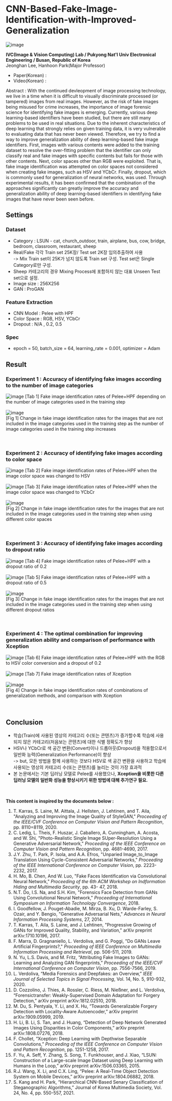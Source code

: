 # CNN-Based-Fake-Image-Identification-with-Improved-Generalization

![image](https://user-images.githubusercontent.com/77098071/147531256-bd056309-484f-4e43-9e2c-01a75252adb7.png)

__IVC(Image & Vision Computing) Lab / Pukyong Nat'l Univ Electronical Engineering / Busan, Republic of Korea__   
Jeonghan Lee, Hanhoon Park(Major Professor)

* Paper(Korean) :     
* Video(Korean) :    

Abstract : With the continued devleopment of image processing technology, we live in a time when it is difficult to visually discriminate processed (or tampered) images from real images. However, as the risk of fake images being misused for crime increases, the importance of image forensic science for identifying fake images is emerging. Currently, various deep learning-based identifiers have been studied, but there are still many problems to be used in real situations. Due to the inherent characteristics of deep learning that strongly relies on given training data, it is very vulnerable to evaluating data that has never been viewed. Therefore, we try to find a way to improve generalization ability of deep learning-based fake image identifiers. First, images with various contents were added to the training dataset to resolve the over-fitting problem that the identifier can only classify real and fake images with specific contents but fails for those with other contents. Next, color spaces other than RGB were exploited. That is, fake image identification was attempted on color spaces not considered when creating fake images, such as HSV and YCbCr. Finally, dropout, which is commonly used for generalization of neural networks, was used. Through experimental results, it has been confirmed that the combination of the approaches significantly can greatly improve the accuracy and generalization ability of deep learning-based identifiers in identifying fake images that have never been seen before.

## Settings
### Dataset
* Category : LSUN - cat, church_outdoor, train, airplane, bus, cow, bridge, bedroom, classroom, restaurant, sheep
* Real/Fake 각각 Train set 25K장/ Test set 2K장 임의추출하여 사용 </br> -> Mix Train set이 25K가 넘지 않도록 Train set 구성. Test set은 Single Category로만 구성.
* Sheep 카테고리의 경우 Mixing Process에 포함하지 않는 대표 Unseen Test set으로 설정.
* Image size : 256X256
* GAN : ProGAN

### Feature Extraction
* CNN Model : Pelee with HPF
* Color Space : RGB, HSV, YCbCr
* Dropout : N/A , 0.2, 0.5

### Spec
* epoch = 50, batch_size = 64, learning_rate = 0.001, optimizer = Adam

## Result
### Experiment 1 : Accuracy of identifying fake images according to the number of image categories
![image](https://user-images.githubusercontent.com/77098071/147534578-1210d2cd-7452-4d62-bf6c-e722756b995a.png)
[Tab 1] Fake image identification rates of Pelee+HPF depending on the number of image categories used in the training step
 <br/> <br/>
![image](https://user-images.githubusercontent.com/77098071/147535084-d9c0e675-0685-4df5-b645-b82d7725c093.png) <br/>
[Fig 1] Change in fake image identification rates for the images that are not included in the image categories used in the training step as the number of image categories used in the training step increases
<br/> <br/> <br/>
### Experiment 2 : Accuracy of identifying fake images according to color space
![image](https://user-images.githubusercontent.com/77098071/147535369-29c53d78-4ae4-451c-9f9b-7887777c1038.png)
[Tab 2] Fake image identification rates of Pelee+HPF when the image color space was changed to HSV
<br/><br/>
![image](https://user-images.githubusercontent.com/77098071/147535459-45cafd1d-ad50-4648-887c-1ce6689a745a.png)
[Tab 3] Fake image identification rates of Pelee+HPF when the image color space was changed to YCbCr
<br/><br/>
![image](https://user-images.githubusercontent.com/77098071/147535534-00f0bdbe-cbf8-4228-904e-8d12bb7a5d4b.png) <br/>
[Fig 2] Change in fake image identification rates for the images that are not included in the image categories used in the training step when using different color spaces
<br/><br/><br/>
### Experiment 3 : Accuracy of identifying fake images according to dropout ratio
![image](https://user-images.githubusercontent.com/77098071/147536279-7f3918f3-f3e4-4b74-ac81-6293fd51087d.png)
[Tab 4] Fake image identification rates of Pelee+HPF with a dropout ratio of 0.2
<br/><br/>
![image](https://user-images.githubusercontent.com/77098071/147536412-8835dbda-20be-4d15-8ee8-f63578a6f18b.png)
[Tab 5] Fake image identification rates of Pelee+HPF with a dropout ratio of 0.5
<br/><br/>
![image](https://user-images.githubusercontent.com/77098071/147536490-f20067b4-c2b9-4e1c-a754-d4ba866b58ed.png) <br/>
[Fig 3] Change in fake image identification rates for the images that are not included in the image categories used in the training step when using different dropout ratios
<br/><br/><br/>
### Experiment 4 : The optimal combination for improving generalization ability and comparison of performance with Xception
![image](https://user-images.githubusercontent.com/77098071/147536817-b8c6dfb3-0cc4-4ad6-92a7-add52d2dd7f0.png)
[Tab 6] Fake image identification rates of Pelee+HPF with the RGB to HSV color conversion and a dropout of 0.2
<br/><br/>
![image](https://user-images.githubusercontent.com/77098071/147537549-075d9229-8407-4ceb-8816-7d58683d438a.png)
[Tab 7] Fake image identification rates of Xception
<br/><br/>
![image](https://user-images.githubusercontent.com/77098071/147537740-83c617a3-21ca-4322-9e86-74a0475a0646.png) <br/>
[Fig 4] Change in fake image identification rates of combinations of generalization methods, and comparison with Xception
<br/><br/><br/>

## Conclusion
* 학습(Train)에 사용된 영상의 카테고리 수(또는 콘텐츠)가 증가할수록 학습에 사용되지 않은 카테고리(처음보는 콘텐츠)에 대한 식별 정확도가 향상
* HSV나 YCbCr로 색 공간 변환(Convert)이나 드롭아웃(Dropout)을 적용함으로서 일반화 능력(Generalization Performance)이 향상 
<br/> -> but, 모든 방법을 함께 사용하는 것보다 HSV로 색 공간 변환을 사용하고 학습에 사용되는 영상의 카테고리 수(또는 콘텐츠)를 늘리는 것이 가장 효과적
* 본 논문에서는 기본 딥러닝 모델로 Pelee를 사용했으나, __Xception을 비롯한 다른 딥러닝 모델의 일반화 성능을 향상시키기 위한 방법에 대해 추가연구 필요.__
<br/><br/><br/>

__This content is inspired by the documents below :__
1. T. Karras, S. Laine, M. Aittala, J. Hellsten, J. Lehtinen, and T. Aila, "Analyzing and Improving the Image Quality of StyleGAN," *Proceeding of the IEEE/CVF Conference on Computer Vision and Pattern Recognition*, pp. 8110=8119, 2020.
2. C. Ledig, L. Theis, F. Huszar, J. Caballero, A. Cunningham, A. Acosta, and W. Shi, "Photo-Realistic Single Image SUper-Resolution Using a Generative Adversarial Network," *Proceeding of the IEEE Conference on Computer Vision and Pattern Recognition*, pp. 4681-4690, 2017.
3. J.Y. Zhu, T. Park, P. Isola, and A.A. Efros, "Unparied Image_to_Image Translation Using Cycle-Consistent Adversarial Networks," *Proceeding of the IEEE International Conference on Computer Vision*, pp. 2223-2232, 2017.
4. H. Mo, B. Chen, And W. Luo, "Fake Faces Identification via Convolutional Neural Network," *Proceeding of the 6th ACM Workshep on Indformation Hiding and Multimedia Security*, pp. 43- 47, 2018.
5. N.T. Do, I.S. Na, and S.H. Kim, "Forensics Face Detection from GANs Using Convolutional Neural Network," *Proceeding of International Symposium on Information Technology Convergence*, 2018.
6. I. Goodfellow, J. Pouget-Abadie, M. Mirza, B. Xu, D. Warde-Farley, S. Ozair, and Y. Bengio, "Generative Adversarial Nets," *Advances in Neural Information Processing Systems*, 27, 2014.
7. T. Karras, T. Aila, S. Laine, and J. Lehtinen, "Progressive Growing of GANs for Improved Quality, Stability, and Variation," arXiv preprint arXiv:1710.10196, 2017.
8. F. Marra, D. Gragnaniello, L. Verdoliva, and G. Poggi, "Do GANs Leave Artificial Fingerprints?," *Proceeding of IEEE Conference on Multimedia Information Processing and Retrieval*, pp. 506-511, 2019.
9. N. Yu, L.S. Davis, and M. Fritz, “Attributing Fake Images to GANs: Learning and Analyzing GAN fingerprints,” *Proceeding of the IEEE/CVF International Conference on Computer Vision*, pp. 7556-7566, 2019.
10. L. Verdoliva, “Media Forensics and Deepfakes: an Overview,” *IEEE Journal of Selected Topics in Signal Processing*, Vol. 14, No. 5, 910-932, 2020.
11. D. Cozzolino, J. Thies, A. Rossler, C. Riess, M. Nießner, and L. Verdoliva, “Forensictransfer: Weakly-Supervised Domain Adaptation for Forgery Detection,” arXiv preprint arXiv:1812.02510, 2018.
12. M. Du, S. Pentyala, Y. Li, and X. Hu, “Towards Generalizable Forgery Detection with Locality-Aware Autoencoder,” arXiv preprint arXiv:1909.05999, 2019.
13. H. Li, B. Li, S. Tan, and J. Huang, “Detection of Deep Network Generated Images Using Disparities in Color Components,” arXiv preprint arXiv:1808.07276, 2018.
14. F. Chollet, “Xception: Deep Learning with Depthwise Separable Convolutions,” *Proceeding of the IEEE Conference on Computer Vision and Pattern Recognition*, pp. 1251-1258, 2017.
15. F. Yu, A. Seff, Y. Zhang, S. Song, T. Funkhouser, and J. Xiao, “LSUN: Construction of a Large-scale Image Dataset using Deep Learning with Humans in the Loop,” arXiv preprint arXiv:1506.03365, 2015.
16. R.J. Wang, X. Li, and C.X. Ling, “Pelee: A Real-Time Object Detection System on Mobile Devices,” arXiv preprint arXiv:1804.06882, 2018.
17. S. Kang and H. Park, “Hierarchical CNN-Based Senary Classification of Steganographic Algorithms,” Journal of Korea Multimedia Society, Vol. 24, No. 4, pp. 550-557, 2021.
